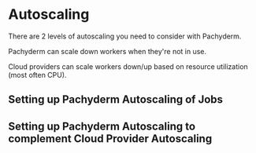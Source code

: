 # Autoscaling

There are 2 levels of autoscaling you need to consider with Pachyderm.

Pachyderm can scale down workers when they're not in use.

Cloud providers can scale workers down/up based on resource utilization (most often CPU).

## Setting up Pachyderm Autoscaling of Jobs


## Setting up Pachyderm Autoscaling to complement Cloud Provider Autoscaling


